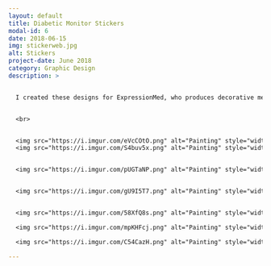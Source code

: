 ```yaml
---
layout: default
title: Diabetic Monitor Stickers
modal-id: 6
date: 2018-06-15
img: stickerweb.jpg
alt: Stickers
project-date: June 2018
category: Graphic Design
description: >


  I created these designs for ExpressionMed, who produces decorative medical tapes for Dexcom continous glucose monitoring systems for diabetes management. ExpressionMed's end users are mostly kids, who's parents purchase the decorative tapes for them as to get them excited about wearing a glucose monitor instead of it being scary. My designs with bright colors and playful content are made to appeal to kids and their parents and bring a fun punch of personality to medical devices. (Created in Adobe Illustrator)


  <br>


  <img src="https://i.imgur.com/eVcCOtO.png" alt="Painting" style="width: 50%;"/>
  <img src="https://i.imgur.com/S4buv5x.png" alt="Painting" style="width: 30%;"/>


  <img src="https://i.imgur.com/pUGTaNP.png" alt="Painting" style="width: 80%;"/>


  <img src="https://i.imgur.com/gU9I5T7.png" alt="Painting" style="width: 80%;"/>


  <img src="https://i.imgur.com/58XfQ8s.png" alt="Painting" style="width: 70%;"/>

  <img src="https://i.imgur.com/mpKHFcj.png" alt="Painting" style="width: 80%;"/>

  <img src="https://i.imgur.com/C54CazH.png" alt="Painting" style="width: 80%;"/>

---
```

